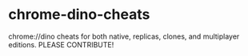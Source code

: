 # chrome-dino-cheats
chrome://dino cheats for both native, replicas, clones, and multiplayer editions. PLEASE CONTRIBUTE!
